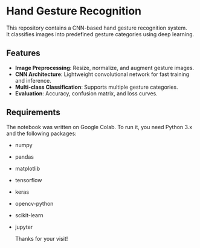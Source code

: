 # Hand Gesture Recognition
This repository contains a CNN-based hand gesture recognition system.  
It classifies images into predefined gesture categories using deep learning.

## Features
- **Image Preprocessing**: Resize, normalize, and augment gesture images.
- **CNN Architecture**: Lightweight convolutional network for fast training and inference.
- **Multi-class Classification**: Supports multiple gesture categories.
- **Evaluation**: Accuracy, confusion matrix, and loss curves.

## Requirements
The notebook was written on Google Colab. To run it, you need Python 3.x and the following packages:
- numpy
- pandas
- matplotlib
- tensorflow
- keras
- opencv-python
- scikit-learn
- jupyter

  Thanks for your visit!
